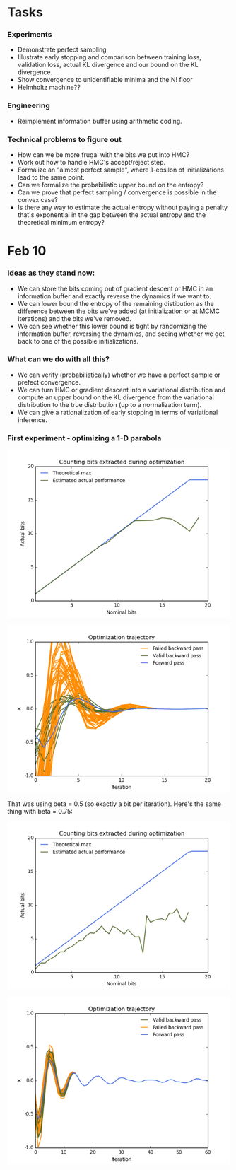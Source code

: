 # Tasks

### Experiments
* Demonstrate perfect sampling
* Illustrate early stopping and comparison between training loss, validation
  loss, actual KL divergence and our bound on the KL divergence.
* Show convergence to unidentifiable minima and the N! floor
* Helmholtz machine??

### Engineering
* Reimplement information buffer using arithmetic coding.

### Technical problems to figure out
* How can we be more frugal with the bits we put into HMC?
* Work out how to handle HMC's accept/reject step.
* Formalize an "almost perfect sample", where 1-epsilon of initializations
  lead to the same point.
* Can we formalize the probabilistic upper bound on the entropy?
* Can we prove that perfect sampling / convergence is possible in the convex
  case?
* Is there any way to estimate the actual entropy without paying a penalty
  that's exponential in the gap between the actual entropy and the theoretical
  minimum entropy?

# Feb 10

### Ideas as they stand now:
* We can store the bits coming out of gradient descent or HMC in an information
  buffer and exactly reverse the dynamics if we want to.
* We can lower bound the entropy of the remaining distibution as the difference
  between the bits we've added (at initialization or at MCMC iterations) and the
  bits we've removed.
* We can see whether this lower bound is tight by randomizing the information
  buffer, reversing the dynamics, and seeing whether we get back to one of the
  possible initializations.

### What can we do with all this?
* We can verify (probabilistically) whether we have a perfect sample or prefect
  convergence.
* We can turn HMC or gradient descent into a variational distribution and
  compute an upper bound on the KL divergence from the variational
  distribution to the true distribution (up to a normalization term).
* We can give a rationalization of early stopping in terms of variational
  inference.

### First experiment - optimizing a 1-D parabola

![](experiments/Feb_10_hmc_coupling_from_the_past/1/entropy_estimates.png)

![](experiments/Feb_10_hmc_coupling_from_the_past/1/optimization.png)

That was using beta = 0.5 (so exactly a bit per iteration). Here's the same
thing with beta = 0.75:

![](experiments/Feb_10_hmc_coupling_from_the_past/2/entropy_estimates.png)

![](experiments/Feb_10_hmc_coupling_from_the_past/2/optimization.png)
